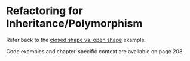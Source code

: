 # Refactoring for Inheritance/Polymorphism

Refer back to the [closed shape vs. open shape](http://\/5/5.5.md#example-closed-shape-vs-open-shape-p-143) example.

Code examples and chapter-specific context are available on page 208.